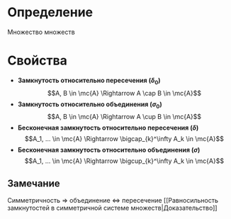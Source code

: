 # Определение
Множество множеств
# Свойства
+ **Замкнутость относительно пересечения ($\delta_0$)** 
  $$A, B \in \mc{A} \Rightarrow A \cap B \in \mc{A}$$
+ **Замкнутость относительно объединения ($\sigma_0$)** 
  $$A, B \in \mc{A} \Rightarrow A \cup B \in \mc{A}$$
+ **Бесконечная замкнутость относительно пересечения ($\delta$)**
  $$A_1, ... \in \mc{A} \Rightarrow \bigcap_{k}^\infty A_k \in \mc{A}$$
+ **Бесконечная замкнутость относительно объединения ($\sigma$)** 
  $$A_1, ... \in \mc{A} \Rightarrow \bigcup_{k}^\infty A_k \in \mc{A}$$
## Замечание
Симметричность $\Rightarrow$ объединение $\iff$ пересечение [[Равносильность замкнутостей в симметричной системе множеств|Доказательство]]
